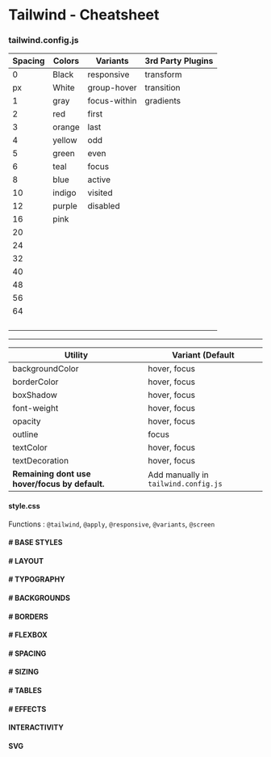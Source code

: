 # Tailwind - Cheatsheet

### tailwind.config.js

| Spacing | Colors | Variants     | 3rd Party Plugins |
| ------- | ------ | ------------ | ----------------- |
| 0       | Black  | responsive   | transform         |
| px      | White  | group-hover  | transition        |
| 1       | gray   | focus-within | gradients         |
| 2       | red    | first        |                   |
| 3       | orange | last         |                   |
| 4       | yellow | odd          |                   |
| 5       | green  | even         |                   |
| 6       | teal   | focus        |                   |
| 8       | blue   | active       |                   |
| 10      | indigo | visited      |                   |
| 12      | purple | disabled     |                   |
| 16      | pink   |              |                   |
| 20      |        |              |                   |
| 24      |        |              |                   |
| 32      |        |              |                   |
| 40      |        |              |                   |
| 48      |        |              |                   |
| 56      |        |              |                   |
| 64      |        |              |                   |
|         |        |              |                   |
|         |        |              |                   |
|         |        |              |                   |
|         |        |              |                   |

---

| Utility                                        | Variant (Default                     |
| ---------------------------------------------- | ------------------------------------ |
| backgroundColor                                | hover, focus                         |
| borderColor                                    | hover, focus                         |
| boxShadow                                      | hover, focus                         |
| font-weight                                    | hover, focus                         |
| opacity                                        | hover, focus                         |
| outline                                        | focus                                |
| textColor                                      | hover, focus                         |
| textDecoration                                 | hover, focus                         |
| **Remaining dont use hover/focus by default.** | Add manually in `tailwind.config.js` |

#### style.css

Functions : `@tailwind`, `@apply`, `@responsive`, `@variants`, `@screen`

#### # BASE STYLES

#### # LAYOUT

#### # TYPOGRAPHY

#### # BACKGROUNDS

#### # BORDERS

#### # FLEXBOX

#### # SPACING

#### # SIZING

#### # TABLES

#### # EFFECTS

#### INTERACTIVITY

#### SVG
